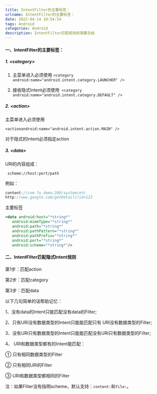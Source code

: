 ```yaml
---
title: IntentFilter的主要标签：
urlname: IntentFilter的主要标签：
date: 2022-04-14 10:54:54
tags: Android
categories: Android
description: IntentFilter匹配规则的简要总结
---
```


#### 一、IntentFilter的主要标签：

##### 1. \<category>

1. 主菜单进入必须使用 `<category android:name="android.intent.category.LAUNCHER" />`

2. 接收隐式Intent必须使用`` <category android:name="android.intent.category.DEFAULT" />``

##### 2. \<action>

主菜单进入必须使用

`<actionandroid:name="android.intent.action.MAIN" />`

对于隐式的Intent必须指定action

##### 3. \<data>

URI的内容组成：

 ` scheme://host:port/path`

例如：

```java
content://com.fx.demo:200/system/etc
http://www.google.com/getDetails?id=123
```

主要标签

```xml
<data android:host="*string*"
   android:mimeType="*string*"
   android:path="*string*"
   android:pathPattern="*string*"
   android:pathPrefix="*string*"
   android:port="*string*"
   android:scheme="*string*"/>
```

#### 二、IntentFilter匹配隐式Intent规则

第1步：匹配action

第2步：匹配category

第3步：匹配data

以下几句简单的话帮助记忆：

1、没有data的Intent只能匹配没有data的Filter;

2、只有URI没有数据类型的Intent只能能匹配只有 URI没有数据类型的Filter;

3、没有URI只有数据类型的Intent只能能匹配没有URI只有数据类型的Filter;

4、 URI和数据类型都有的Intent能匹配：

  ① 只有相同数据类型的Filter

  ② 只有相同URI的Filter

  ③ URI和数据类型都相同的Filter

注：如果Filter没有指明scheme，默认支持：`content:`和`file:`。
